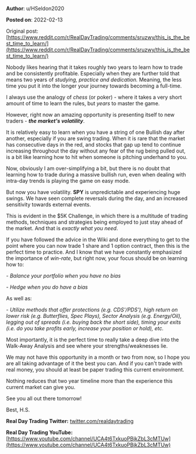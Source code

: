 **Author**: u/HSeldon2020

**Posted on**: 2022-02-13

Original post: [https://www.reddit.com/r/RealDayTrading/comments/sruzwy/this_is_the_best_time_to_learn/](https://www.reddit.com/r/RealDayTrading/comments/sruzwy/this_is_the_best_time_to_learn/)

Nobody likes hearing that it takes roughly two years to learn how to trade and be consistently profitable.  Especially when they are further told that means two years of *studying, practice and dedication.*  Meaning, the less time you put it into the longer your journey towards becoming a full-time.  

I always use the analogy of *chess* (or poker) - where it takes a very short amount of time to learn the rules, but *years* to master the game.  

However, right now an amazing opportunity is presenting itself to new traders - ***the market's volatility***.

It is relatively easy to learn when you have a string of one Bullish day after another, especially if you are swing trading.  When it is rare that the market has consecutive days in the red, and stocks that gap up tend to continue increasing throughout the day without any fear of the rug being pulled out, is a bit like learning how to hit when someone is pitching underhand to you.  

Now, obviously I am over-simplifying a bit, but there is no doubt that learning how to trade during a massive bullish run, even when dealing with intra-day trends is playing the game on easy mode.  

But now you have volatility.  **SPY** is unpredictable and experiencing huge swings.  We have seen complete reversals during the day, and an increased sensitivity towards external events.  

This is evident in the $5K Challenge, in which there is a multitude of trading methods, techniques and strategies being employed to just stay ahead of the market.  And that is *exactly what you need*.

If you have followed the advice in the Wiki and done everything to get to the point where you can now trade 1 share and 1 option contract, then this is the perfect time to practice.   And I know that we have constantly emphasized the importance of *win-rate*, but right now, your focus should be on learning how to: 

\- *Balance your portfolio when you have no bias*

\- *Hedge when you do have a bias*

As well as:

\- *Utilize methods that offer protections (e.g. CDS'/PDS'), high return on lower risk (e.g. Butterflies, Spec Plays), Sector Analysis (e.g. Energy/Oil), legging out of spreads (i.e. buying back the short side), timing your exits (i.e. do you take profits early, increase your position or hold), etc.*  

Most importantly, it is the perfect time to really take a deep dive into the Walk-Away Analysis and see where your strengths/weaknesses lie.  

We may not have this opportunity in a month or two from now, so I hope you are all taking advantage of it the best you can.  And if you can't trade with real money, you should at least be paper trading this current environment.

Nothing reduces that two year timeline more than the experience this current market can give you.

See you all out there tomorrow!

 

Best, H.S.

**Real Day Trading Twitter:** [twitter.com/realdaytrading](https://twitter.com/realdaytrading)

**Real Day Trading YouTube:** [https://www.youtube.com/channel/UCA4t6TxkuoPBjkZbL3cMTUw](https://www.youtube.com/channel/UCA4t6TxkuoPBjkZbL3cMTUw)